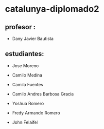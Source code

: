 # catalunya-diplomado2

## profesor :

- Dany Javier Bautista

## estudiantes:
- Jose Moreno
- Camilo Medina 
- Camila Fuentes
- Camilo Andres Barbosa Gracia
- Yoshua Romero
- Fredy Armando Romero








- John Felaifel